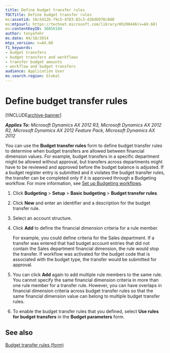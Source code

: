 ```yaml
---
title: Define budget transfer rules
TOCTitle: Define budget transfer rules
ms:assetid: 18c5412b-79c5-4783-82c3-d26d6970c0d8
ms:mtpsurl: https://technet.microsoft.com/library/Hh208446(v=AX.60)
ms:contentKeyID: 36056104
author: tonyafehr
ms.date: 04/18/2014
mtps_version: v=AX.60
f1_keywords:
- budget transfers
- budget transfers and workflows
- transfer budget amounts
- workflow and budget transfers
audience: Application User
ms.search.region: Global
---
```


# Define budget transfer rules 


[!INCLUDE[archive-banner](includes/archive-banner.md)]


_**Applies To:** Microsoft Dynamics AX 2012 R3, Microsoft Dynamics AX 2012 R2, Microsoft Dynamics AX 2012 Feature Pack, Microsoft Dynamics AX 2012_

You can use the **Budget transfer rules** form to define budget transfer rules to determine when budget transfers are allowed between financial dimension values. For example, budget transfers in a specific department might be allowed without approval, but transfers across departments might have to be reviewed and approved before the budget balance is adjusted. If a budget register entry is submitted and it violates the budget transfer rules, the transfer can be completed only if it is approved through a Budgeting workflow. For more information, see [Set up Budgeting workflows](set-up-budgeting-workflows.md).

1.  Click **Budgeting** \> **Setup** \> **Basic budgeting** \> **Budget transfer rules**.

2.  Click **New** and enter an identifier and a description for the budget transfer rule.

3.  Select an account structure.

4.  Click **Add** to define the financial dimension criteria for a rule member.
    
    For example, you could define criteria for the Sales department. If a transfer was entered that had budget account entries that did not contain the Sales department financial dimension, the rule would stop the transfer. If workflow was activated for the budget code that is associated with the budget type, the transfer would be submitted for approval.

5.  You can click **Add** again to add multiple rule members to the same rule. You cannot specify the same financial dimension criteria in more than one rule member for a transfer rule. However, you can have overlaps in financial dimension criteria across budget transfer rules so that the same financial dimension value can belong to multiple budget transfer rules.

6.  To enable the budget transfer rules that you defined, select **Use rules for budget transfers** in the **Budget parameters** form.

## See also

[Budget transfer rules (form)](https://technet.microsoft.com/library/hh209073\(v=ax.60\))

  


